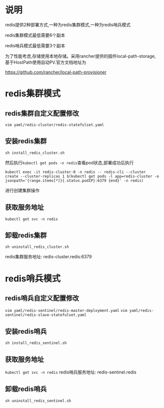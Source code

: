# 说明
redis提供2种部署方式,一种为redis集群模式,一种为redis哨兵模式

redis集群模式最低需要6个副本

redis哨兵模式最低需要3个副本

为了性能考虑,存储使用本地存储。采用rancher提供的插件local-path-storage,基于HostPath使用自动PV.官方文档地址为

https://github.com/rancher/local-path-provisioner
# redis集群模式
## redis集群自定义配置修改
`vim yaml/redis-cluster/redis-statefulset.yaml`
## 安装redis集群
`sh install_redis_cluster.sh`

然后执行`kubectl get pods -n redis`查看pod状态,部署成功后执行

`kubectl exec -it redis-cluster-0 -n redis -- redis-cli --cluster create --cluster-replicas 1 $(kubectl get pods -l app=redis-cluster -o jsonpath='{range.items[*]}{.status.podIP}:6379 {end}' -n redis)`

进行创建集群操作
## 获取服务地址
`kubectl get svc -n redis`
## 卸载redis集群
`sh uninstall_redis_cluster.sh`

redis集群服务地址: redis-cluster.redis:6379
# redis哨兵模式
## redis哨兵自定义配置修改
`vim yaml/redis-sentinel/redis-master-deployment.yaml`
`vim yaml/redis-sentinel/redis-slave-statefulset.yaml`
## 安装redis哨兵
`sh install_redis_sentinel.sh`
## 获取服务地址
`kubectl get svc -n redis`
redis哨兵服务地址: redis-sentinel.redis
## 卸载redis哨兵
`sh uninstall_redis_sentinel.sh`
